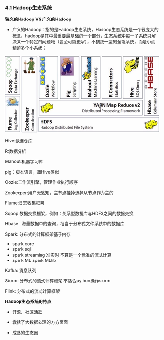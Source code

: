### 4.1 Hadoop生态系统

**狭义的Hadoop VS 广义的Hadoop**

- 广义的Hadoop：指的是Hadoop生态系统，Hadoop生态系统是一个很庞大的概念，hadoop是其中最重要最基础的一个部分，生态系统中每一子系统只解决某一个特定的问题域（甚至可能更窄），不搞统一型的全能系统，而是小而精的多个小系统；

![](img/hadoop-%E7%94%9F%E6%80%81.png)

Hive:数据仓库

R:数据分析

Mahout:机器学习库

pig：脚本语言，跟Hive类似

Oozie:工作流引擎，管理作业执行顺序

Zookeeper:用户无感知，主节点挂掉选择从节点作为主的

Flume:日志收集框架

Sqoop:数据交换框架，例如：关系型数据库与HDFS之间的数据交换

Hbase : 海量数据中的查询，相当于分布式文件系统中的数据库

Spark: 分布式的计算框架基于内存

- spark core
- spark sql
- spark streaming 准实时 不算是一个标准的流式计算
- spark ML spark MLlib

Kafka: 消息队列

Storm: 分布式的流式计算框架  不适合python操作storm 

Flink: 分布式的流式计算框架

**Hadoop生态系统的特点**

- 开源、社区活跃

- 囊括了大数据处理的方方面面
- 成熟的生态圈